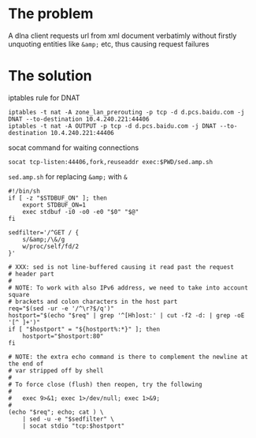 # The problem

A dlna client requests url from xml document verbatimly without firstly
unquoting entities like `&amp;` etc, thus causing request failures

# The solution

iptables rule for DNAT

	iptables -t nat -A zone_lan_prerouting -p tcp -d d.pcs.baidu.com -j DNAT --to-destination 10.4.240.221:44406
	iptables -t nat -A OUTPUT -p tcp -d d.pcs.baidu.com -j DNAT --to-destination 10.4.240.221:44406

socat command for waiting connections

	socat tcp-listen:44406,fork,reuseaddr exec:$PWD/sed.amp.sh

`sed.amp.sh` for replacing `&amp;` with `&`

	#!/bin/sh
	if [ -z "$STDBUF_ON" ]; then
		export STDBUF_ON=1
		exec stdbuf -i0 -o0 -e0 "$0" "$@"
	fi
	
	sedfilter='/^GET / {
		s/&amp;/\&/g
		w/proc/self/fd/2
	}'
	
	# XXX: sed is not line-buffered causing it read past the request
	# header part
	#
	# NOTE: To work with also IPv6 address, we need to take into account square
	# brackets and colon characters in the host part
	req="$(sed -ur -e '/^\r?$/q')"
	hostport="$(echo "$req" | grep '^[Hh]ost:' | cut -f2 -d: | grep -oE '[^ ]+')"
	if [ "$hostport" = "${hostport%:*}" ]; then
		hostport="$hostport:80"
	fi
	
	# NOTE: the extra echo command is there to complement the newline at the end of
	# var stripped off by shell
	#
	# To force close (flush) then reopen, try the following
	#
	#	exec 9>&1; exec 1>/dev/null; exec 1>&9;
	#
	(echo "$req"; echo; cat ) \
	    | sed -u -e "$sedfilter" \
	    | socat stdio "tcp:$hostport"
